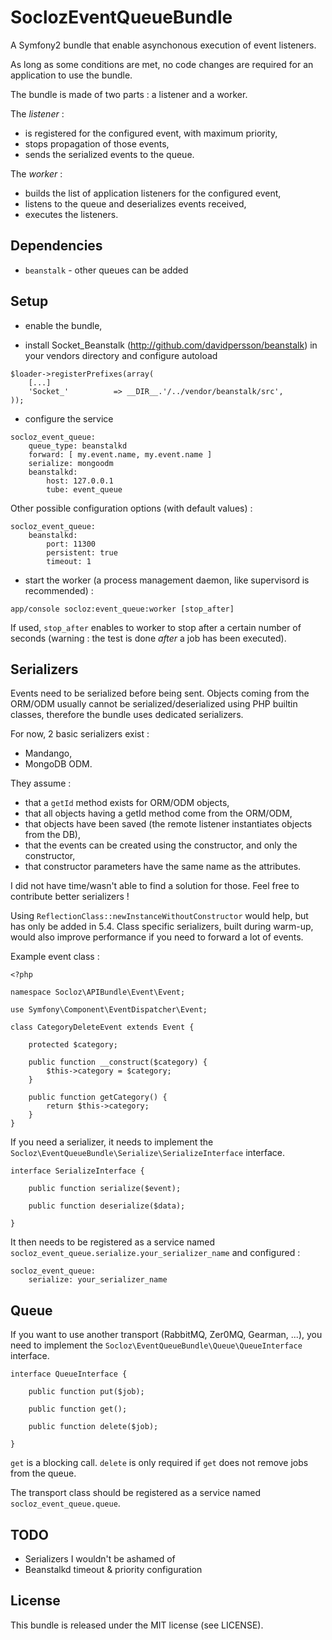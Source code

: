 SoclozEventQueueBundle
======================

A Symfony2 bundle that enable asynchonous execution of event listeners.

As long as some conditions are met, no code changes are required for an application to use the bundle.

The bundle is made of two parts : a listener and a worker.

The *listener* :
* is registered for the configured event, with maximum priority,
* stops propagation of those events,
* sends the serialized events to the queue.

The *worker* :
* builds the list of application listeners for the configured event,
* listens to the queue and deserializes events received,
* executes the listeners.

Dependencies
------------

* `beanstalk` - other queues can be added

Setup
-----

* enable the bundle,

* install Socket_Beanstalk (http://github.com/davidpersson/beanstalk) in your vendors directory and configure autoload

```
$loader->registerPrefixes(array(
    [...]
    'Socket_'          => __DIR__.'/../vendor/beanstalk/src',
));
```

* configure the service

```
socloz_event_queue:
    queue_type: beanstalkd
    forward: [ my.event.name, my.event.name ]
    serialize: mongoodm
    beanstalkd:
        host: 127.0.0.1
        tube: event_queue
```

Other possible configuration options (with default values) :

```
socloz_event_queue:
    beanstalkd:
        port: 11300
        persistent: true
        timeout: 1
```

* start the worker (a process management daemon, like supervisord is recommended) :

```
app/console socloz:event_queue:worker [stop_after]
```

If used, `stop_after` enables to worker to stop after a certain number of seconds (warning : the test is done *after* a job has been executed).

Serializers
-----------

Events need to be serialized before being sent. Objects coming from the ORM/ODM usually cannot be serialized/deserialized using PHP builtin classes, therefore the bundle uses dedicated serializers.

For now, 2 basic serializers exist :

* Mandango,
* MongoDB ODM.

They assume :

* that a `getId` method exists for ORM/ODM objects,
* that all objects having a getId method come from the ORM/ODM,
* that objects have been saved (the remote listener instantiates objects from the DB),
* that the events can be created using the constructor, and only the constructor,
* that constructor parameters have the same name as the attributes.

I did not have time/wasn't able to find a solution for those. Feel free to contribute better serializers !

Using `ReflectionClass::newInstanceWithoutConstructor` would help, but has only be added in 5.4. Class specific serializers, built during warm-up, would also improve performance if you need to forward a lot of events.

Example event class :

```
<?php

namespace Socloz\APIBundle\Event\Event;

use Symfony\Component\EventDispatcher\Event;

class CategoryDeleteEvent extends Event {

    protected $category;

    public function __construct($category) {
        $this->category = $category;
    }

    public function getCategory() {
        return $this->category;
    }
}
```

If you need a serializer, it needs to implement the `Socloz\EventQueueBundle\Serialize\SerializeInterface` interface.

```
interface SerializeInterface {

    public function serialize($event);

    public function deserialize($data);

}
```

It then needs to be registered as a service named `socloz_event_queue.serialize.your_serializer_name` and configured :

```
socloz_event_queue:
    serialize: your_serializer_name
```


Queue
-----

If you want to use another transport (RabbitMQ, Zer0MQ, Gearman, ...), you need to implement the `Socloz\EventQueueBundle\Queue\QueueInterface` interface.

```
interface QueueInterface {

    public function put($job);

    public function get();

    public function delete($job);

}
```

`get` is a blocking call. `delete` is only required if `get` does not remove jobs from the queue.

The transport class should be registered as a service named `socloz_event_queue.queue`.

TODO
-------

* Serializers I wouldn't be ashamed of
* Beanstalkd timeout & priority configuration

License
-------

This bundle is released under the MIT license (see LICENSE).